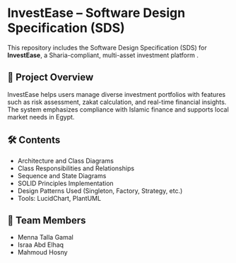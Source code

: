 # InvestEase – Software Design Specification (SDS)

This repository includes the Software Design Specification (SDS) for **InvestEase**, a Sharia-compliant, multi-asset investment platform .
## 📌 Project Overview
InvestEase helps users manage diverse investment portfolios with features such as risk assessment, zakat calculation, and real-time financial insights. The system emphasizes compliance with Islamic finance and supports local market needs in Egypt.

## 🛠️ Contents
- Architecture and Class Diagrams
- Class Responsibilities and Relationships
- Sequence and State Diagrams
- SOLID Principles Implementation
- Design Patterns Used (Singleton, Factory, Strategy, etc.)
- Tools: LucidChart, PlantUML

## 👥 Team Members
- Menna Talla Gamal  
- Israa Abd Elhaq  
- Mahmoud Hosny  
